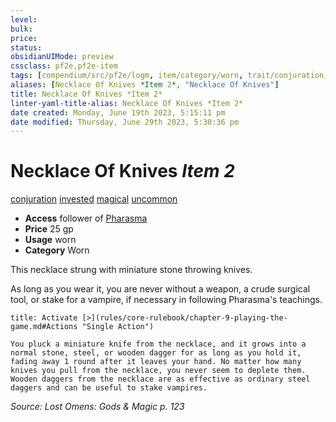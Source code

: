 ```yaml
---
level:
bulk:
price:
status:
obsidianUIMode: preview
cssclass: pf2e,pf2e-item
tags: [compendium/src/pf2e/logm, item/category/worn, trait/conjuration, trait/invested, trait/magical, trait/uncommon]
aliases: [Necklace Of Knives *Item 2*, "Necklace Of Knives"]
title: Necklace Of Knives *Item 2*
linter-yaml-title-alias: Necklace Of Knives *Item 2*
date created: Monday, June 19th 2023, 5:15:11 pm
date modified: Thursday, June 29th 2023, 5:30:36 pm
---
```


# Necklace Of Knives *Item 2*

[conjuration](rules/traits/conjuration.md) [invested](rules/traits/invested.md) [magical](rules/traits/magical.md) [uncommon](rules/traits/uncommon.md)  

- **Access** follower of [Pharasma](compendium/setting/deities/pharasma.md)
- **Price** 25 gp
- **Usage** worn
- **Category** Worn

This necklace strung with miniature stone throwing knives.

As long as you wear it, you are never without a weapon, a crude surgical tool, or stake for a vampire, if necessary in following Pharasma's teachings.

```ad-embed-ability
title: Activate [>](rules/core-rulebook/chapter-9-playing-the-game.md#Actions "Single Action")

You pluck a miniature knife from the necklace, and it grows into a normal stone, steel, or wooden dagger for as long as you hold it, fading away 1 round after it leaves your hand. No matter how many knives you pull from the necklace, you never seem to deplete them. Wooden daggers from the necklace are as effective as ordinary steel daggers and can be useful to stake vampires.
```

*Source: Lost Omens: Gods & Magic p. 123*
